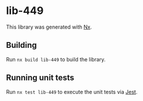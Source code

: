 # lib-449

This library was generated with [Nx](https://nx.dev).

## Building

Run `nx build lib-449` to build the library.

## Running unit tests

Run `nx test lib-449` to execute the unit tests via [Jest](https://jestjs.io).
